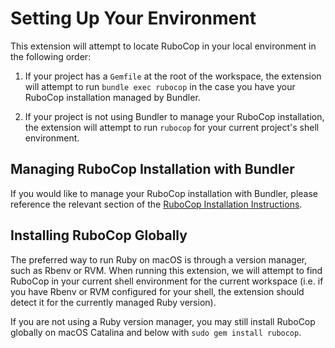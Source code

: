 # Setting Up Your Environment

This extension will attempt to locate RuboCop in your local environment in the
following order:

1. If your project has a `Gemfile` at the root of the workspace, the extension
   will attempt to run `bundle exec rubocop` in the case you have your RuboCop
   installation managed by Bundler.

2. If your project is not using Bundler to manage your RuboCop installation,
   the extension will attempt to run `rubocop` for your current project's shell
   environment.

## Managing RuboCop Installation with Bundler

If you would like to manage your RuboCop installation with Bundler, please
reference the relevant section of the
[RuboCop Installation Instructions](https://github.com/rubocop-hq/rubocop#installation).

## Installing RuboCop Globally

The preferred way to run Ruby on macOS is through a version manager, such as
Rbenv or RVM. When running this extension, we will attempt to find RuboCop in
your current shell environment for the current workspace (i.e. if you have
Rbenv or RVM configured for your shell, the extension should detect it for the
currently managed Ruby version).

If you are not using a Ruby version manager, you may still install RuboCop
globally on macOS Catalina and below with `sudo gem install rubocop`.
